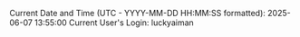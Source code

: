 Current Date and Time (UTC - YYYY-MM-DD HH:MM:SS formatted): 2025-06-07 13:55:00
Current User's Login: luckyaiman
